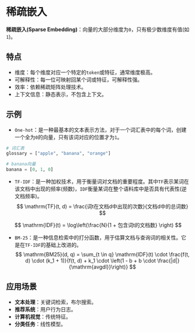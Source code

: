 # 稀疏嵌入

**稀疏嵌入(Sparse Embedding)**：向量的大部分维度为`0`，只有极少数维度有值(如`1`)。

## 特点

* 维度：每个维度对应一个特定的`token`或特征，通常维度极高。
* 可解释性：每一位可映射回某个词或特征，可解释性强。
* 效率：依赖稀疏矩阵处理技术。
* 上下文信息：静态表示，不包含上下文。


## 示例
* `One-hot`：是一种最基本的文本表示方法，对于一个词汇表中的每个词，创建一个全为`0`的向量，只有该词对应的位置才为`1`。
```py
# 词汇表
glossary = ["apple", "banana", "orange"]

# banana向量
banana = [0, 1, 0]
```
* `TF-IDF`：是一种加权技术，用于衡量词对文档的重要程度。其中`TF`表示某词在该文档中出现的频率(频数)，`IDF`衡量某词在整个语料库中是否具有代表性(逆文档频率)。
$$
\mathrm{TF}(t, d) = \frac{词t在文档d中出现的次数}{文档d中的总词数}
$$

$$
\mathrm{IDF}(t) = \log\left(\frac{N}{1 + 包含词t的文档数} \right)
$$

* `BM-25`：是一种信息检索中的打分函数，用于估算文档与查询词的相关性。它是在`TF-IDF`的基础上改进的。
$$
\mathrm{BM25}(d, q) = \sum_{t \in q} \mathrm{IDF}(t) \cdot \frac{f(t, d) \cdot (k_1 + 1)}{f(t, d) + k_1 \cdot \left(1 - b + b \cdot \frac{|d|}{\mathrm{avgdl}}\right)}
$$

## 应用场景
* **文本处理**：关键词检索，布尔搜索。
* **推荐系统**：用户行为日志。
* **计算机视觉**：传统特征。
* **分类任务**：线性模型。